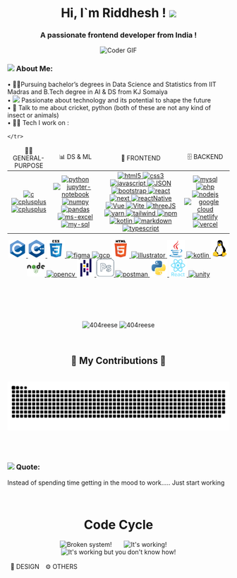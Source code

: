 <h1 align="center">Hi, I`m Riddhesh ! <img src="https://user-images.githubusercontent.com/42378118/110234147-e3259600-7f4e-11eb-95be-0c4047144dea.gif" width="30"></h1>
<h3 align="center">A passionate frontend developer from India ! </h3>

<p align="center">
  <img src="https://media.giphy.com/media/SWoSkN6DxTszqIKEqv/giphy.gif" alt="Coder GIF" width="500">
</p>
<h3 align="left"><img src="https://github.com/TheDudeThatCode/TheDudeThatCode/blob/master/Assets/Developer.gif" width="80" /> About Me:</h3>

<p>
• 🧑‍🎓Pursuing bachelor’s degrees in Data Science and Statistics from IIT Madras and B.Tech degree in AI & DS from KJ Somaiya <br> 
• <img src="https://media.giphy.com/media/WUlplcMpOCEmTGBtBW/giphy.gif" width="30"> Passionate about technology and its potential to shape the future
      <br>
• 💬 Talk to me about cricket, python (both of these are not any kind of insect or animals)<br>
• 🧑‍💻 Tech I work on :
</p>

<table align="center">
  <thead align="center">
    <tr align="center">
      <!-- Headers -->
      <td align="center">👨‍💻 GENERAL-PURPOSE </td>
      <td align="center">📊 DS & ML</td>
      <td align="center">📱 FRONTEND</td>
      <td align="center">🗄️ BACKEND</td>
    </tr>
  </thead>

  <tbody align="center">
    <tr align="center">
      <!-- Competitive Programming Skills -->
      <td align="center">
        <!-- C -->
        <a href="https://www.cprogramming.com/" rel="noreferrer"> <img src="https://img.shields.io/badge/C-00599C?logo=c&logoColor=white" alt="c" /> </a>
        <!-- C++ -->
        <a href="https://www.w3schools.com/cpp/" rel="noreferrer"> <img src="https://img.shields.io/badge/C++-%2300599C.svg?logo=c%2B%2B&logoColor=white" alt="cplusplus" /> </a>
        <!-- Java -->
        <a href="https://www.w3schools.com/cpp/" rel="noreferrer"> <img src="https://img.shields.io/badge/Java-%23ED8B00.svg?logo=openjdk&logoColor=white" alt="cplusplus" /> </a>
      </td>
      <!-- Data Science Skills -->
      <td align="center">
      <a href="https://www.python.org" rel="noreferrer"> <img src="https://img.shields.io/badge/Python-3776AB?logo=python&logoColor=fff" alt="python" /> </a>
        <!-- Jupyter -->
        <a href="https://jupyter.org/" rel="noreferrer"> <img src="https://img.shields.io/badge/Jupyter-F37626.svg?&style=for-the-badge&logo=Jupyter&logoColor=white" alt="jupyter-notebook" /> </a>
        <!-- Numpy -->
        <a href="https://https://numpy.pydata.org/" rel="noreferrer"> <img src="https://img.shields.io/badge/Numpy-777BB4?style=for-the-badge&logo=numpy&logoColor=white" alt="numpy" /> </a>
        <!-- Pandas -->
        <a href="https://pandas.pydata.org/" rel="noreferrer"> <img src="https://img.shields.io/badge/Pandas-2C2D72?style=for-the-badge&logo=pandas&logoColor=white" alt="pandas" /> </a>
        <!-- Matplotlib -->
        <!--<a href="https://matplotlib.org/" rel="noreferrer"> <img src="https://img.shields.io/badge/Matplotlib-%23ffffff.svg?style=for-the-badge&logo=Matplotlib&logoColor=black" alt="matplotlib" /> </a>
        <!-- Plotly -->
        <!--<a href="https://plotly.com/" rel="noreferrer"> <img src="https://img.shields.io/badge/Plotly-%233F4F75.svg?style=for-the-badge&logo=plotly&logoColor=white" alt="plotly" /> </a>
        <!-- Scikit-Learn -->
        <!--<a href="https://scikit-learn.org/stable/" rel="noreferrer"> <img src="https://img.shields.io/badge/scikit_learn-F7931E?style=for-the-badge&logo=scikit-learn&logoColor=white" alt="scikit-learn" /> </a>
        <!-- Keras -->
        <!--<a href="https://keras.io/" rel="noreferrer"> <img src="https://img.shields.io/badge/Keras-D00000?style=for-the-badge&logo=Keras&logoColor=white" alt="keras" /> </a>
        <!-- Tensorflow -->
        <!--<a href="https://www.tensorflow.org/" rel="noreferrer"> <img src="https://img.shields.io/badge/TensorFlow-FF6F00?style=for-the-badge&logo=TensorFlow&logoColor=white" alt="tensorflow" /> </a>
        <!-- Microsoft Excel -->
        <a href="https://www.microsoft.com/en/microsoft-365/excel" rel="noreferrer"> <img src="https://img.shields.io/badge/Microsoft_Excel-217346?style=for-the-badge&logo=microsoft-excel&logoColor=white" alt="ms-excel" /> </a>
        <!-- My SQL -->
        <a href="https://www.mysql.com/" rel="noreferrer"> <img src="https://img.shields.io/badge/MySQL-005C84?style=for-the-badge&logo=mysql&logoColor=white" alt="my-sql" /> </a>
      </td>
      <!-- Frontend -->
      <td align="center">
        <!-- HTML5 -->
        <a href="https://www.w3.org/html/" rel="noreferrer"> <img src="https://img.shields.io/badge/HTML-%23E34F26.svg?logo=html5&logoColor=white" alt="html5" /> </a>
        <!-- CSS3 -->
        <a href="https://www.w3schools.com/css/" rel="noreferrer"> <img src="https://img.shields.io/badge/CSS-1572B6?logo=css3&logoColor=fff" alt="css3" /> </a>
        <!-- JavaScript -->
        <a href="https://developer.mozilla.org/en-US/docs/Web/JavaScript" rel="noreferrer"> <img src="https://img.shields.io/badge/JavaScript-F7DF1E?logo=javascript&logoColor=000" alt="javascript" /> </a>
        <!-- JSON -->
        <a href="#" rel="noreferrer"> <img src="https://img.shields.io/badge/JSON-000?logo=json&logoColor=fff" alt="JSON" /> </a>
        <!-- Bootstrap -->
        <a href="https://getbootstrap.com" rel="noreferrer"> <img src="https://img.shields.io/badge/Bootstrap-7952B3?logo=bootstrap&logoColor=fff" alt="bootstrap" /> </a>
        <!-- React -->
        <a href="https://legacy.reactjs.org/docs/getting-started.html" rel="noreferrer"> <img src="https://img.shields.io/badge/React-%2320232a.svg?logo=react&logoColor=%2361DAFB" alt="react" /> </a>
        <!-- Next -->
        <a href="#" rel="noreferrer"> <img src="https://img.shields.io/badge/Next.js-black?logo=next.js&logoColor=white" alt="next" /> </a>
        <!-- React Native -->
        <a href="#" rel="noreferrer"> <img src="https://img.shields.io/badge/React_Native-%2320232a.svg?logo=react&logoColor=%2361DAFB" alt="reactNative" /> </a>
        <!-- Vue -->
        <a href="#" rel="noreferrer"> <img src="https://img.shields.io/badge/Vue.js-4FC08D?logo=vuedotjs&logoColor=fff" alt="Vue" /> </a>
        <!-- Vite -->
        <a href="#" rel="noreferrer"> <img src="https://img.shields.io/badge/Vite-646CFF?logo=vite&logoColor=fff" alt="Vite" /> </a>
        <!-- 3 JS -->
        <a href="#" rel="noreferrer"> <img src="https://img.shields.io/badge/Three.js-000?logo=threedotjs&logoColor=fff" alt="threeJS" /> </a>
        <!-- Yarn -->
        <a href="#" rel="noreferrer"> <img src="https://img.shields.io/badge/Yarn-2C8EBB?logo=yarn&logoColor=fff" alt="yarn" /> </a>
        <!-- tailwind -->
        <a href="#" rel="noreferrer"> <img src="https://img.shields.io/badge/Tailwind%20CSS-%2338B2AC.svg?logo=tailwind-css&logoColor=white" alt="tailwind" /> </a>
        <!-- npm -->
        <a href="#" rel="noreferrer"> <img src="https://img.shields.io/badge/npm-CB3837?logo=npm&logoColor=fff" alt="npm" /> </a>
        <!-- kotlin -->
        <a href="#" rel="noreferrer"> <img src="https://img.shields.io/badge/Kotlin-%237F52FF.svg?logo=kotlin&logoColor=white" alt="kotlin" /> </a>
        <!-- markdown -->
        <a href="#" rel="noreferrer"> <img src="https://img.shields.io/badge/Markdown-%23000000.svg?logo=markdown&logoColor=white" alt="markdown" /> </a>
        <!-- TS -->
        <a href="#" rel="noreferrer"> <img src="https://img.shields.io/badge/TypeScript-3178C6?logo=typescript&logoColor=fff" alt="typescript" /> </a>
      </td>
      
<td align="center">
  <!-- backend -->
  <!-- MySQL -->
  <a href="https://www.mysql.com/" rel="noreferrer">
    <img src="https://img.shields.io/badge/MySQL-4479A1?logo=mysql&logoColor=fff" alt="mysql" />
  </a>
  <!-- php -->
  <a href="#" rel="noreferrer">
    <img src="https://img.shields.io/badge/php-%23777BB4.svg?&logo=php&logoColor=white" alt="php" />
  </a>
  <!-- NodeJS -->
  <a href="https://nodejs.org/en" rel="noreferrer">
    <img src="https://img.shields.io/badge/Node.js-6DA55F?logo=node.js&logoColor=white" alt="nodejs" />
  </a>
  <!-- Google Cloud -->
  <a href="https://cloud.google.com" rel="noreferrer">
    <img src="https://img.shields.io/badge/Google%20Cloud-%234285F4.svg?logo=google-cloud&logoColor=white" alt="google cloud" />
  </a>
  <!-- Netlify -->
  <a href="https://app.netlify.com" rel="noreferrer">
    <img src="https://img.shields.io/badge/Netlify-%23000000.svg?logo=netlify&logoColor=#00C7B7" alt="netlify" />
  </a>
  <!-- Vercel -->
  <a href="https://vercel.com" rel="noreferrer">
    <img src="https://img.shields.io/badge/Vercel-%23000000.svg?logo=vercel&logoColor=white" alt="vercel" />
  </a>
</td>

    </tr>
  </tbody>
</table>

<table align="center">
  <thead align="center">
    <tr align="center">
      <!-- Headers -->
      <td align="center">🎨 DESIGN </td>
      <td align="center">⚙️ OTHERS</td>
    </tr>
  </thead>



<p align="center"> <a href="https://www.cprogramming.com/" target="_blank" rel="noreferrer"> <img src="https://raw.githubusercontent.com/devicons/devicon/master/icons/c/c-original.svg" alt="c" width="40" height="40"/> </a> <a href="https://www.w3schools.com/cpp/" target="_blank" rel="noreferrer"> <img src="https://raw.githubusercontent.com/devicons/devicon/master/icons/cplusplus/cplusplus-original.svg" alt="cplusplus" width="40" height="40"/> </a> <a href="https://www.w3schools.com/css/" target="_blank" rel="noreferrer"> <img src="https://raw.githubusercontent.com/devicons/devicon/master/icons/css3/css3-original-wordmark.svg" alt="css3" width="40" height="40"/> </a> <a href="https://www.figma.com/" target="_blank" rel="noreferrer"> <img src="https://www.vectorlogo.zone/logos/figma/figma-icon.svg" alt="figma" width="40" height="40"/> </a> <a href="https://cloud.google.com" target="_blank" rel="noreferrer"> <img src="https://www.vectorlogo.zone/logos/google_cloud/google_cloud-icon.svg" alt="gcp" width="40" height="40"/> </a> <a href="https://www.w3.org/html/" target="_blank" rel="noreferrer"> <img src="https://raw.githubusercontent.com/devicons/devicon/master/icons/html5/html5-original-wordmark.svg" alt="html5" width="40" height="40"/> </a> <a href="https://www.adobe.com/in/products/illustrator.html" target="_blank" rel="noreferrer"> <img src="https://www.vectorlogo.zone/logos/adobe_illustrator/adobe_illustrator-icon.svg" alt="illustrator" width="40" height="40"/> </a> <a href="https://www.java.com" target="_blank" rel="noreferrer"> <img src="https://raw.githubusercontent.com/devicons/devicon/master/icons/java/java-original.svg" alt="java" width="40" height="40"/> </a> <a href="https://kotlinlang.org" target="_blank" rel="noreferrer"> <img src="https://www.vectorlogo.zone/logos/kotlinlang/kotlinlang-icon.svg" alt="kotlin" width="40" height="40"/> </a> <a href="https://www.linux.org/" target="_blank" rel="noreferrer"> <img src="https://raw.githubusercontent.com/devicons/devicon/master/icons/linux/linux-original.svg" alt="linux" width="40" height="40"/> </a> <a href="https://nodejs.org" target="_blank" rel="noreferrer"> <img src="https://raw.githubusercontent.com/devicons/devicon/master/icons/nodejs/nodejs-original-wordmark.svg" alt="nodejs" width="40" height="40"/> </a> <a href="https://opencv.org/" target="_blank" rel="noreferrer"> <img src="https://www.vectorlogo.zone/logos/opencv/opencv-icon.svg" alt="opencv" width="40" height="40"/> </a> <a href="https://pandas.pydata.org/" target="_blank" rel="noreferrer"> <img src="https://raw.githubusercontent.com/devicons/devicon/2ae2a900d2f041da66e950e4d48052658d850630/icons/pandas/pandas-original.svg" alt="pandas" width="40" height="40"/> </a> <a href="https://www.photoshop.com/en" target="_blank" rel="noreferrer"> <img src="https://raw.githubusercontent.com/devicons/devicon/master/icons/photoshop/photoshop-line.svg" alt="photoshop" width="40" height="40"/> </a> <a href="https://postman.com" target="_blank" rel="noreferrer"> <img src="https://www.vectorlogo.zone/logos/getpostman/getpostman-icon.svg" alt="postman" width="40" height="40"/> </a> <a href="https://www.python.org" target="_blank" rel="noreferrer"> <img src="https://raw.githubusercontent.com/devicons/devicon/master/icons/python/python-original.svg" alt="python" width="40" height="40"/> </a> <a href="https://reactjs.org/" target="_blank" rel="noreferrer"> <img src="https://raw.githubusercontent.com/devicons/devicon/master/icons/react/react-original-wordmark.svg" alt="react" width="40" height="40"/> </a> <a href="https://unity.com/" target="_blank" rel="noreferrer"> <img src="https://www.vectorlogo.zone/logos/unity3d/unity3d-icon.svg" alt="unity" width="40" height="40"/> </a> <a href="https://www.adobe.com/products/xd.html" target="_blank" rel="noreferrer"> </a> </p>
<br><br><br><br>
<p align="center">
<a>
  <img align="center" src="https://github-readme-stats.vercel.app/api/top-langs?username=404reese&show_icons=true&locale=en&layout=compact" alt="404reese" />
</a>
<a>
  <img align="center" src="https://github-readme-streak-stats.herokuapp.com/?user=404reese&" alt="404reese" />
</a>
</p>
<br>
<div align="center">
  <h2>🐍 My Contributions 🐍</h2>
  <br>
  <img alt="snake eating my contributions" src="https://raw.githubusercontent.com/salesp07/salesp07/output/github-contribution-grid-snake.svg" />
  
  <br/><br/>
</div>

<h3 align="left"><img src = "https://media1.giphy.com/media/JZ40cnfnN11KycrvMF/giphy.gif?cid=ecf05e47a0n3gi1bfqntqmob8g9aid1oyj2wr3ds3mg700bl&rid=giphy.gif" width = '60' /> Quote:</h3>
<p>Instead of spending time getting in the mood to work..... Just start working</p>

<br>
<!-- 3 faces -->
<div align="center" width="50">
<h1 align="center">Code Cycle</h1>
<img src="https://raw.githubusercontent.com/Tarikul-Islam-Anik/Animated-Fluent-Emojis/master/Emojis/Smilies/Face%20with%20Spiral%20Eyes.png" width="10%" alt="Broken system!"/>
&nbsp;&nbsp;&nbsp;&nbsp;&nbsp;
<img src="https://raw.githubusercontent.com/Tarikul-Islam-Anik/Animated-Fluent-Emojis/master/Emojis/Smilies/Relieved%20Face.png" width="10%" alt="It's working!"/>
&nbsp;&nbsp;&nbsp;&nbsp;&nbsp;
<img src="https://raw.githubusercontent.com/Tarikul-Islam-Anik/Animated-Fluent-Emojis/master/Emojis/Smilies/Astonished%20Face.png" width="10%" alt="It's working but you don't know how!"/><br>
</div>
</div>
